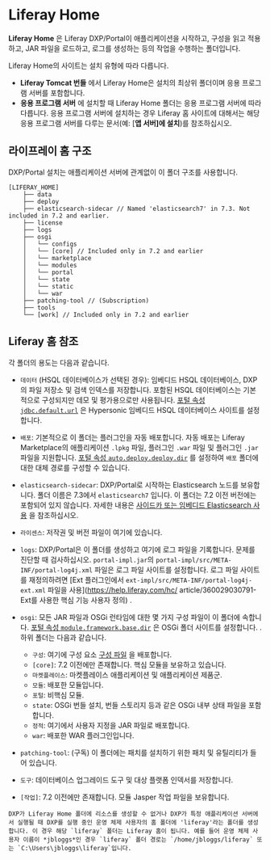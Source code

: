 # Liferay Home

**Liferay Home** 은 Liferay DXP/Portal이 애플리케이션을 시작하고, 구성을 읽고 적용하고, JAR 파일을 로드하고, 로그를 생성하는 등의 작업을 수행하는 폴더입니다.

Liferay Home의 사이트는 설치 유형에 따라 다릅니다.

* **Liferay Tomcat 번들** 에서 Liferay Home은 설치의 최상위 폴더이며 응용 프로그램 서버를 포함합니다.
* **응용 프로그램 서버** 에 설치할 때 Liferay Home 폴더는 응용 프로그램 서버에 따라 다릅니다. 응용 프로그램 서버에 설치하는 경우 Liferay 홈 사이트에 대해서는 해당 응용 프로그램 서버를 다루는 문서(예: [**앱 서버]에 설치**)를 참조하십시오.

## 라이프레이 홈 구조

DXP/Portal 설치는 애플리케이션 서버에 관계없이 이 폴더 구조를 사용합니다.

```
[LIFERAY_HOME]
    ├── data
    ├── deploy
    ├── elasticsearch-sidecar // Named 'elasticsearch7' in 7.3. Not included in 7.2 and earlier.
    ├── license
    ├── logs
    ├── osgi
    │   └── configs
    │   └── [core] // Included only in 7.2 and earlier
    │   └── marketplace
    │   └── modules
    │   └── portal
    │   └── state
    │   └── static
    │   └── war
    ├── patching-tool // (Subscription)
    ├── tools
    └── [work] // Included only in 7.2 and earlier
```

## Liferay 홈 참조

각 폴더의 용도는 다음과 같습니다.

* `데이터` (HSQL 데이터베이스가 선택된 경우): 임베디드 HSQL 데이터베이스, DXP의 파일 저장소 및 검색 인덱스를 저장합니다. 포함된 HSQL 데이터베이스는 기본적으로 구성되지만 데모 및 평가용으로만 사용됩니다. [포털 속성 `jdbc.default.url`](https://learn.liferay.com/reference/latest/en/dxp/propertiesdoc/portal.properties.html#JDBC) 은 Hypersonic 임베디드 HSQL 데이터베이스 사이트를 설정합니다.
* `배포`: 기본적으로 이 폴더는 플러그인을 자동 배포합니다. 자동 배포는 Liferay Marketplace의 애플리케이션 `.lpkg` 파일, 플러그인 `.war` 파일 및 플러그인 `.jar` 파일을 지원합니다. [포털 속성 `auto.deploy.deploy.dir`](https://learn.liferay.com/reference/latest/en/dxp/propertiesdoc/portal.properties.html#Auto%20Deploy) 를 설정하여 `배포` 폴더에 대한 대체 경로를 구성할 수 있습니다.
* `elasticsearch-sidecar`: DXP/Portal로 시작하는 Elasticsearch 노드를 보유합니다. 폴더 이름은 7.3에서 `elasticsearch7` 입니다. 이 폴더는 7.2 이전 버전에는 포함되어 있지 않습니다. 자세한 내용은 [사이드카 또는 임베디드 Elasticsearch 사용](../../using-search/installing-and-upgrading-a-search-engine/elasticsearch/using-the-sidecar-or-embedded-elasticsearch.md) 을 참조하십시오.
* `라이센스`: 저작권 및 버전 파일이 여기에 있습니다.
* `logs`: DXP/Portal은 이 폴더를 생성하고 여기에 로그 파일을 기록합니다. 문제를 진단할 때 검사하십시오. `portal-impl.jar`의 `portal-impl/src/META-INF/portal-log4j.xml` 파일은 로그 파일 사이트를 설정합니다. 로그 파일 사이트를 재정의하려면 [Ext 플러그인에서 `ext-impl/src/META-INF/portal-log4j-ext.xml` 파일을 사용](https://help.liferay.com/hc/ article/360029030791-Ext를 사용한 핵심 기능 사용자 정의) .
* `osgi`: 모든 JAR 파일과 OSGi 런타임에 대한 몇 가지 구성 파일이 이 폴더에 속합니다. [포털 속성 `module.framework.base.dir`](https://learn.liferay.com/reference/latest/en/dxp/propertiesdoc/portal.properties.html#Module%20Framework) 은 OSGi 폴더 사이트를 설정합니다. . 하위 폴더는 다음과 같습니다.
  
  * `구성`: 여기에 구성 요소 [구성 파일](../../system-administration/configuring-liferay/system-settings.md#exporting-and-deploying-configurations) 을 배포합니다.
  * `[core]`: 7.2 이전에만 존재합니다. 핵심 모듈을 보유하고 있습니다.
  * `마켓플레이스`: 마켓플레이스 애플리케이션 및 애플리케이션 제품군.
  * `모듈`: 배포한 모듈입니다.
  * `포털`: 비핵심 모듈.
  * `state`: OSGi 번들 설치, 번들 스토리지 등과 같은 OSGi 내부 상태 파일을 포함합니다.
  * `정적`: 여기에서 사용자 지정을 JAR 파일로 배포합니다.
  * `war`: 배포한 WAR 플러그인입니다. 

* `patching-tool`: (구독) 이 폴더에는 패치를 설치하기 위한 패치 및 유틸리티가 들어 있습니다.
* `도구`: 데이터베이스 업그레이드 도구 및 대상 플랫폼 인덱서를 저장합니다.
* `[작업]`: 7.2 이전에만 존재합니다. 모듈 Jasper 작업 파일을 보유합니다.

```{note}
DXP가 Liferay Home 폴더에 리소스를 생성할 수 없거나 DXP가 특정 애플리케이션 서버에서 실행될 때 DXP를 실행 중인 운영 체제 사용자의 홈 폴더에 'liferay'라는 폴더를 생성합니다. 이 경우 해당 `liferay` 폴더는 Liferay 홈이 됩니다. 예를 들어 운영 체제 사용자 이름이 *jbloggs*인 경우 `liferay` 폴더 경로는 `/home/jbloggs/liferay` 또는 `C:\Users\jbloggs\liferay`입니다.
```
